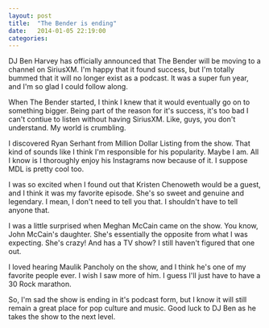 ```yaml
---
layout: post
title:  "The Bender is ending"
date:   2014-01-05 22:19:00
categories:
---
```

DJ Ben Harvey has officially announced that The Bender will be moving to a channel on SiriusXM. I'm happy that it found success, but I'm totally bummed that it will no longer exist as a podcast. It was a super fun year, and I'm so glad I could follow along.

When The Bender started, I think I knew that it would eventually go on to something bigger. Being part of the reason for it's success, it's too bad I can't contiue to listen without having SiriusXM. Like, guys, you don't understand. My world is crumbling.

I discovered Ryan Serhant from Million Dollar Listing from the show. That kind of sounds like I think I'm responsible for his popularity. Maybe I am. All I know is I thoroughly enjoy his Instagrams now because of it. I suppose MDL is pretty cool too.

I was so excited when I found out that Kristen Chenoweth would be a guest, and I think it was my favorite episode. She's so sweet and genuine and legendary. I mean, I don't need to tell you that. I shouldn't have to tell anyone that.

I was a little surprised when Meghan McCain came on the show. You know, John McCain's daughter. She's essentially the opposite from what I was expecting. She's crazy! And has a TV show? I still haven't figured that one out.

I loved hearing Maulik Pancholy on the show, and I think he's one of my favorite people ever. I wish I saw more of him. I guess I'll just have to have a 30 Rock marathon.

So, I'm sad the show is ending in it's podcast form, but I know it will still remain a great place for pop culture and music. Good luck to DJ Ben as he takes the show to the next level.
